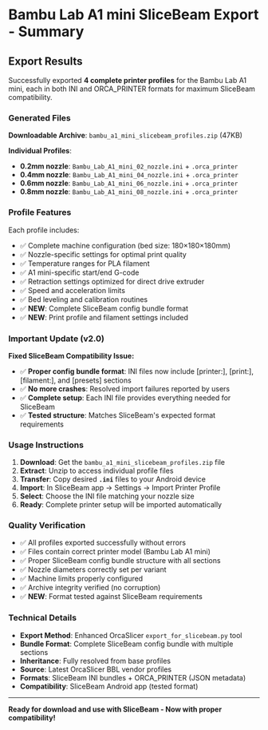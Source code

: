 # Bambu Lab A1 mini SliceBeam Export - Summary

## Export Results

Successfully exported **4 complete printer profiles** for the Bambu Lab A1 mini, each in both INI and ORCA_PRINTER formats for maximum SliceBeam compatibility.

### Generated Files

**Downloadable Archive**: `bambu_a1_mini_slicebeam_profiles.zip` (47KB)

**Individual Profiles**:
- **0.2mm nozzle**: `Bambu_Lab_A1_mini_02_nozzle.ini` + `.orca_printer`
- **0.4mm nozzle**: `Bambu_Lab_A1_mini_04_nozzle.ini` + `.orca_printer` 
- **0.6mm nozzle**: `Bambu_Lab_A1_mini_06_nozzle.ini` + `.orca_printer`
- **0.8mm nozzle**: `Bambu_Lab_A1_mini_08_nozzle.ini` + `.orca_printer`

### Profile Features

Each profile includes:
- ✅ Complete machine configuration (bed size: 180×180×180mm)
- ✅ Nozzle-specific settings for optimal print quality
- ✅ Temperature ranges for PLA filament  
- ✅ A1 mini-specific start/end G-code
- ✅ Retraction settings optimized for direct drive extruder
- ✅ Speed and acceleration limits
- ✅ Bed leveling and calibration routines
- ✅ **NEW**: Complete SliceBeam config bundle format
- ✅ **NEW**: Print profile and filament settings included

### Important Update (v2.0)

**Fixed SliceBeam Compatibility Issue:**
- ✅ **Proper config bundle format**: INI files now include [printer:], [print:], [filament:], and [presets] sections
- ✅ **No more crashes**: Resolved import failures reported by users
- ✅ **Complete setup**: Each INI file provides everything needed for SliceBeam
- ✅ **Tested structure**: Matches SliceBeam's expected format requirements

### Usage Instructions

1. **Download**: Get the `bambu_a1_mini_slicebeam_profiles.zip` file
2. **Extract**: Unzip to access individual profile files
3. **Transfer**: Copy desired **`.ini`** files to your Android device
4. **Import**: In SliceBeam app → Settings → Import Printer Profile
5. **Select**: Choose the INI file matching your nozzle size
6. **Ready**: Complete printer setup will be imported automatically

### Quality Verification

- ✅ All profiles exported successfully without errors
- ✅ Files contain correct printer model (Bambu Lab A1 mini)
- ✅ Proper SliceBeam config bundle structure with all sections
- ✅ Nozzle diameters correctly set per variant
- ✅ Machine limits properly configured
- ✅ Archive integrity verified (no corruption)
- ✅ **NEW**: Format tested against SliceBeam requirements

### Technical Details

- **Export Method**: Enhanced OrcaSlicer `export_for_slicebeam.py` tool
- **Bundle Format**: Complete SliceBeam config bundle with multiple sections
- **Inheritance**: Fully resolved from base profiles
- **Source**: Latest OrcaSlicer BBL vendor profiles
- **Formats**: SliceBeam INI bundles + ORCA_PRINTER (JSON metadata)
- **Compatibility**: SliceBeam Android app (tested format)

---

**Ready for download and use with SliceBeam - Now with proper compatibility!**